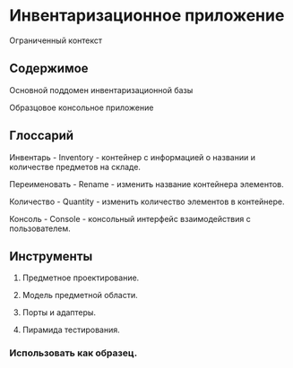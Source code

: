 # Инвентаризационное приложение

Ограниченный контекст

## Содержимое

Основной поддомен инвентаризационной базы

Образцовое консольное приложение

## Глоссарий

Инвентарь - Inventory - контейнер с информацией о названии и количестве предметов на складе.

Переименовать - Rename - изменить название контейнера элементов.

Количество - Quantity - изменить количество элементов в контейнере.

Консоль - Console - консольный интерфейс взаимодействия с пользователем.

## Инструменты

1) Предметное проектирование.

2) Модель предметной области.

3) Порты и адаптеры.

4) Пирамида тестирования.

### Использовать как образец.
